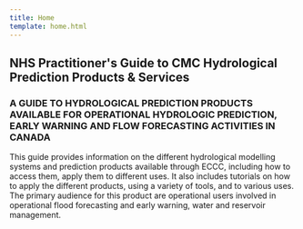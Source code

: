 ```yaml
---
title: Home
template: home.html
---
```


## NHS Practitioner's Guide to CMC Hydrological Prediction Products & Services

### A GUIDE TO HYDROLOGICAL PREDICTION PRODUCTS AVAILABLE FOR OPERATIONAL HYDROLOGIC PREDICTION, EARLY WARNING AND FLOW FORECASTING ACTIVITIES IN CANADA

<p>This guide provides information on the different hydrological modelling systems and prediction products available through ECCC, including how to access them, apply them to different uses.  It also includes tutorials on how to apply the different products, using a variety of tools, and to various uses.  The primary audience for this product are operational users involved in 
operational flood forecasting and early warning, water and reservoir management. </p>
